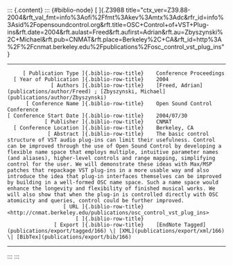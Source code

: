 ::: {.content}
::: {#biblio-node}
[ ]{.Z3988
title="ctx_ver=Z39.88-2004&rft_val_fmt=info%3Aofi%2Ffmt%3Akev%3Amtx%3Adc&rfr_id=info%3Asid%2Fopensoundcontrol.org&rft.title=OSC+Control+of+VST+Plug-ins&rft.date=2004&rft.aulast=Freed&rft.aufirst=Adrian&rft.au=Zbyszynski%2C+Michael&rft.pub=CNMAT&rft.place=Berkeley%2C+CA&rft_id=http%3A%2F%2Fcnmat.berkeley.edu%2Fpublications%2Fosc_control_vst_plug_ins"}

  ---------------------------------------------- -- -----------------------------------------------------------------------------------------------------------------------------------------------------------------------------------------------------------------------------------------------------------------------------------------------------------------------------------------------------------------------------------------------------------------------------------------------------------------------------------------------------------------------------------------------------------------------------------------------------------------------------------------------------------------------------------------------------------------------------------------------------------------------------------------
         [ Publication Type ]{.biblio-row-title}    Conference Proceedings
      [ Year of Publication ]{.biblio-row-title}    2004
                  [ Authors ]{.biblio-row-title}    [Freed, Adrian](publications/author/Freed) ; [Zbyszynski, Michael](publications/author/Zbyszynski)
          [ Conference Name ]{.biblio-row-title}    Open Sound Control Conference
    [ Conference Start Date ]{.biblio-row-title}    2004/07/30
                [ Publisher ]{.biblio-row-title}    CNMAT
      [ Conference Location ]{.biblio-row-title}    Berkeley, CA
                 [ Abstract ]{.biblio-row-title}    The basic control structure of VST audio plug-ins can limit their usefulness. Control can be improved through the use of Open Sound Control by developing a flexible name space that employs multiple, intuitive parameter names (and aliases), higher-level controls and range mapping, simplifying control for the user. We will demonstrate these ideas with Max/MSP patches that repackage VST plug-ins in a more usable way and also introduce the idea that plug-in interfaces themselves can be improved by building in a well-formed OSC name space. Such a name space would enhance the longevity and flexibility of finished musical works. We will also show that when the plug-in is controlled directly with OSC atomicity and queries, control could be further improved.
                      [ URL ]{.biblio-row-title}    <http://cnmat.berkeley.edu/publications/osc_control_vst_plug_ins>
                          [ ]{.biblio-row-title}    
                   [ Export ]{.biblio-row-title}    [EndNote Tagged](publications/export/tagged/166) \| [XML](publications/export/xml/166) \| [BibTex](publications/export/bib/166)
  ---------------------------------------------- -- -----------------------------------------------------------------------------------------------------------------------------------------------------------------------------------------------------------------------------------------------------------------------------------------------------------------------------------------------------------------------------------------------------------------------------------------------------------------------------------------------------------------------------------------------------------------------------------------------------------------------------------------------------------------------------------------------------------------------------------------------------------------------------------------
:::
:::
